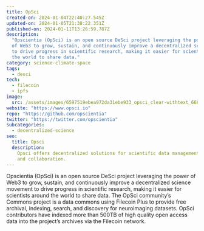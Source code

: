 ```yaml
---
title: OpSci
created-on: 2024-01-04T22:40:27.545Z
updated-on: 2024-01-05T21:38:22.351Z
published-on: 2024-01-11T13:26:59.787Z
description:
  "Opscientia (OpSci) is an open source DeSci project leveraging the power
  of Web3 to grow, sustain, and continuously improve a decentralized science movement
  to drive progress in scientific research, making it easier for scientists around
  the world to share data."
category: science-climate-space
tags:
  - desci
tech:
  - filecoin
  - ipfs
image:
  src: /assets/images/6597519ebea972da31ebe933_opsci_clear-withtext_666x206.png
website: "https://www.opsci.io"
repo: "https://github.com/opscientia"
twitter: "https://twitter.com/opscientia"
subcategories:
  - decentralized-science
seo:
  title: Opsci
  description:
    Opsci offers decentralized solutions for scientific data management
    and collaboration.
---
```


Opscientia (OpSci) is an open source DeSci project leveraging the power of Web3 to grow, sustain, and continuously improve a decentralized science movement to drive progress in scientific research, making it easier for scientists around the world to share data. The OpSci community’s Commons project is a data commons using Filecoin Plus to provide free archival, indexing, search, and discovery for neuroimaging datasets. OpSci contributors have indexed more than 500TB of high quality open access data into the project’s archives via the Filecoin network.
